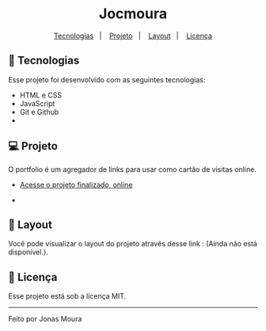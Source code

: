<h1 align="center"> Jocmoura </h1>




<p align="center">
  <a href="#-tecnologias">Tecnologias</a>&nbsp;&nbsp;&nbsp;|&nbsp;&nbsp;&nbsp;
  <a href="#-projeto">Projeto</a>&nbsp;&nbsp;&nbsp;|&nbsp;&nbsp;&nbsp;
  <a href="#-layout">Layout</a>&nbsp;&nbsp;&nbsp;|&nbsp;&nbsp;&nbsp;
  <a href="#memo-licença">Licença</a>
</p>







## 🚀 Tecnologias

Esse projeto foi desenvolvido com as seguintes tecnologias:

- HTML e CSS
- JavaScript
- Git e Github
- 

## 💻 Projeto

O portfolio  é um agregador de links para usar como cartão de visitas online.

- [Acesse o projeto finalizado, online]()

- 

## 🔖 Layout

Você pode visualizar o layout do projeto através desse link : (Ainda não está disponível.).

## :memo: Licença

Esse projeto está sob a licença MIT.

---

Feito por Jonas Moura